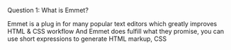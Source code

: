 Question 1: What is Emmet?

Emmet is a plug in for many popular text editors which greatly improves HTML & CSS workflow And Emmet does fulfill what they promise, you can use short expressions to generate HTML markup, CSS